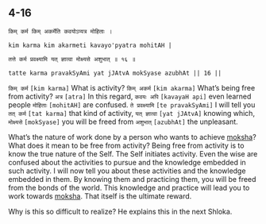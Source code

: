 ## 4-16


```shloka-sa
किम् कर्म किम् अकर्मेति कवयोऽप्यत्र मोहिताः ।
```
```shloka-sa-hk
kim karma kim akarmeti kavayo'pyatra mohitAH |
```
```shloka-sa
तत्ते कर्म प्रवक्ष्यामि यत् ज्ञात्वा मोक्ष्यसे अशुभात् ॥ १६ ॥
```
```shloka-sa-hk
tatte karma pravakSyAmi yat jJAtvA mokSyase azubhAt || 16 ||
```

`किम् कर्म` `[kim karma]` What is activity? `किम् अकर्म` `[kim akarma]` What’s being free from activity? `अत्र` `[atra]` In this regard, `कवयः अपि` `[kavayaH api]` even learned people `मोहिताः` `[mohitAH]` are confused. `ते प्रवक्ष्यामि` `[te pravakSyAmi]` I will tell you `तत् कर्म` `[tat karma]` that kind of activity, `यत् ज्ञात्वा` `[yat jJAtvA]` knowing which, `मोक्ष्यसे` `[mokSyase]` you will be freed from `अशुभात्` `[azubhAt]` the unpleasant.



What’s the nature of work done by a person who wants to achieve [moksha](Moksha)? What does it mean to be free from activity?
Being free from activity is to know the true nature of the Self. The Self initiates activity. Even the wise are confused about the activities to pursue and the knowledge embedded in such activity.
I will now tell you about these activities and the knowledge embedded in them. By knowing them and practicing them, you will be freed from the bonds of the world. This knowledge and practice will lead you to work towards [moksha](Moksha). That itself is the ultimate reward.



Why is this so difficult to realize? He explains this in the next Shloka.

